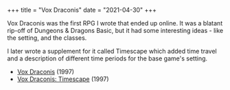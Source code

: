 +++
title = "Vox Draconis"
date = "2021-04-30"
+++

Vox Draconis was the first RPG I wrote that ended up online. It was a blatant
rip-off of Dungeons & Dragons Basic, but it had some interesting ideas - like
the setting, and the classes.

I later wrote a supplement for it called Timescape which added time travel and
a description of different time periods for the base game's setting.

-   [Vox Draconis](https://dungeonhack.nyc3.digitaloceanspaces.com/rpgs/voxdraconis.pdf) (1997)
-   [Vox Draconis: Timescape](https://dungeonhack.nyc3.digitaloceanspaces.com/rpgs/timescape.pdf) (1997)
